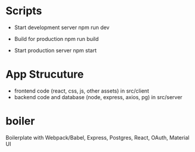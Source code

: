 # Scripts 

* Start development server
npm run dev

* Build for production
npm run build

* Start production server
npm start

# App Strucuture 
- frontend code (react, css, js, other assets) in src/client
- backend code and database (node, express, axios, pg) in src/server

# boiler
Boilerplate with Webpack/Babel, Express, Postgres, React, OAuth, Material UI